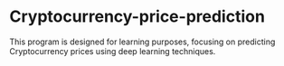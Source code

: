 # Cryptocurrency-price-prediction
This program is designed for learning purposes, focusing on predicting Cryptocurrency prices using deep learning techniques.
